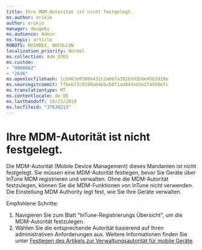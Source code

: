 ```yaml
---
title: Ihre MDM-Autorität ist nicht festgelegt.
ms.author: erikje
author: erikje
manager: dougeby
ms.audience: Admin
ms.topic: article
ROBOTS: NOINDEX, NOFOLLOW
localization_priority: Normal
ms.collection: Adm_O365
ms.custom:
- "9000662"
- "2636"
ms.openlocfilehash: 1cb463e0300e432c2a06fa392b3d2b6e45b2d18e
ms.sourcegitcommit: ffbeb72c9199ab4ebcb0f1ad443ed3e2f4950efc
ms.translationtype: MT
ms.contentlocale: de-DE
ms.lasthandoff: 10/23/2019
ms.locfileid: "37638213"
---
```

# <a name="your-mdm-authority-is-not-set"></a>Ihre MDM-Autorität ist nicht festgelegt.

Die MDM-Autorität (Mobile Device Management) dieses Mandanten ist nicht festgelegt. Sie müssen eine MDM-Autorität festlegen, bevor Sie Geräte über InTune MDM registrieren und verwalten. Ohne die MDM-Autorität festzulegen, können Sie die MDM-Funktionen von InTune nicht verwenden. Die Einstellung MDM Authority legt fest, wie Sie Ihre Geräte verwalten.

Empfohlene Schritte:
1. Navigieren Sie zum Blatt "InTune-Registrierungs Übersicht", um die MDM-Autorität festzulegen.
2. Wählen Sie die entsprechende Autorität basierend auf Ihren administrativen Anforderungen aus. Weitere Informationen finden Sie unter [Festlegen des Artikels zur Verwaltungsautorität für mobile Geräte](https://docs.microsoft.com/intune/mdm-authority-set).